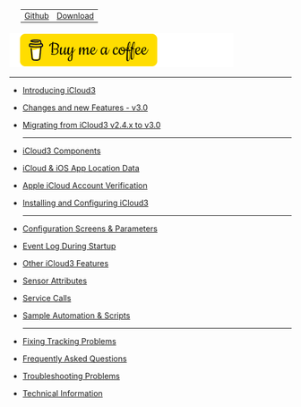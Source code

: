 <nav>
  <table style="padding: 10px 0 5px 20px;">
    <tr>
      <td>
        <a href="https://github.com/gcobb321/icloud3_v3" class="button-base">Github</a>
      </td>
      <td>
        <a href="https://github.com/gcobb321/icloud3_v3/releases" class="button-base">Download</a>
      </td>
    </tr>
  </table>
</nav>

<a href="https://www.buymeacoffee.com/gcobb321" target="_blank"><img src="images/buymeacoffee-sidebar.png"/></a>


------

- [Introducing  iCloud3](chapters/1.0-introduction.md)
- [Changes and new Features - v3.0](chapters/0.0-change-log-v3.0.md)
- [Migrating from iCloud3 v2.4.x to v3.0](chapters/0.1-migrating-v2.4-to-v3.0.md)

  ------
  
- [iCloud3 Components](chapters/1.1-ic3-components.md)
- [iCloud & iOS App Location Data](chapters/1.2-icloud-iosapp-loc-data.md)
- [Apple iCloud Account Verification](chapters/1.3-apple-id-verification.md)
- [Installing and Configuring iCloud3](chapters/2.0-installing-and-configuring.md)

  ------
  
- [Configuration Screens & Parameters](chapters/3.0-config-parms.md)
- [Event Log During Startup](chapters/1.4-evlog-during-startup.md)
- [Other iCloud3 Features](chapters/3.1-other-topics.md)
- [Sensor Attributes](chapters/3.2-attributes.md)
- [Service Calls](chapters/4.1-service-calls.md)
- [Sample Automation & Scripts](chapters/5.0-sample-automation-scripts.md)

  ------

- [Fixing Tracking Problems](chapters/4.2-device-tracking-problems.md)
- [Frequently Asked Questions](chapters/4.3-frequently-asked-questions.md)
- [Troubleshooting Problems](chapters/4.6-troubleshooting-problems.md)
- [Technical Information](chapters/6.0-tech-info.md)

